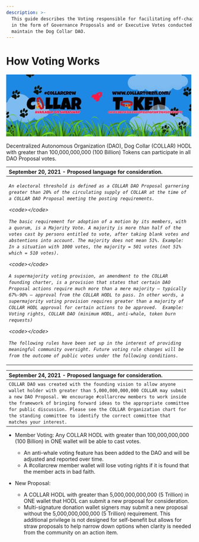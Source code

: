 ```yaml
---
description: >-
  This guide describes the Voting responsible for facilitating off-chain voting
  in the form of Governance Proposals and or Executive Votes conducted to
  maintain the Dog Collar DAO.
---
```


# How Voting Works

![](../../.gitbook/assets/1080x360.jpg)

Decentralized Autonomous Organization \(DAO\), Dog Collar \(COLLAR\) HODL with greater than 100,000,000,000 \(100 Billion\) Tokens can participate in all DAO Proposal votes.

<table>
  <thead>
    <tr>
      <th style="text-align:left">September 20, 2021 - Proposed language for consideration.</th>
    </tr>
  </thead>
  <tbody>
    <tr>
      <td style="text-align:left">
        <p><em><code>An electoral threshold is defined as a COLLAR DAO Proposal garnering greater than 20% of the circulating supply of COLLAR at the time of a COLLAR DAO Proposal meeting the posting requirements.</code></em>
        </p>
        <p><em>&lt;code&gt;&lt;/code&gt;</em>
        </p>
        <p><em><code>The basic requirement for adoption of a motion by its members, with a quorum, is a Majority Vote. A majority is more than half of the votes cast by persons entitled to vote, after taking blank votes and abstentions into account. The majority does not mean 51%. Example: In a situation with 1000 votes, the majority = 501 votes (not 51% which = 510 votes).</code></em>
        </p>
        <p><em>&lt;code&gt;&lt;/code&gt;</em>
        </p>
        <p><em><code>A supermajority voting provision, an amendment to the COLLAR founding charter, is a provision that states that certain DAO Proposal actions require much more than a mere majority &#x2013; typically 67%-90% &#x2013; approval from the COLLAR HODL to pass. In other words, a supermajority voting provision requires greater than a majority of COLLAR HODL approval for certain actions to be approved.  Example: Voting rights, COLLAR DAO (minimum HODL, anti-whale, token burn requests)</code></em>
        </p>
        <p><em>&lt;code&gt;&lt;/code&gt;</em>
        </p>
        <p><em><code>The following rules have been set up in the interest of providing meaningful community oversight. Future voting rule changes will be from the outcome of public votes under the following conditions.</code></em>
        </p>
      </td>
    </tr>
  </tbody>
</table>

| September 24, 2021 - Proposed language for consideration. |
| :--- |
| `COLLAR DAO was created with the founding vision to allow anyone wallet holder with greater than 5,000,000,000,000 COLLAR may submit a new DAO Proposal. We encourage #collarcrew members to work inside the framework of bringing forward ideas to the appropriate committee for public discussion. Please see the COLLAR Organization chart for the standing committee to identify the correct committee that matches your interest.` |

* Member Voting: Any COLLAR HODL with greater than 100,000,000,000 \(100 Billion\) in ONE wallet will be able to cast votes.  

  * An anti-whale voting feature has been added to the DAO and will be adjusted and reported over time.
  * A \#collarcrew member wallet will lose voting rights if it is found that the member acts in bad faith.

* New Proposal: 
  * A COLLAR HODL with greater than 5,000,000,000,000 \(5 Trillion\) in ONE wallet that HODL can submit a new proposal for consideration.
  * Multi-signature donation wallet signers may submit a new proposal without the 5,000,000,000,000 \(5 Trillion\) requirement. This additional privilege is not designed for self-benefit but allows for straw proposals to help narrow down options when clarity is needed from the community on an action item.



